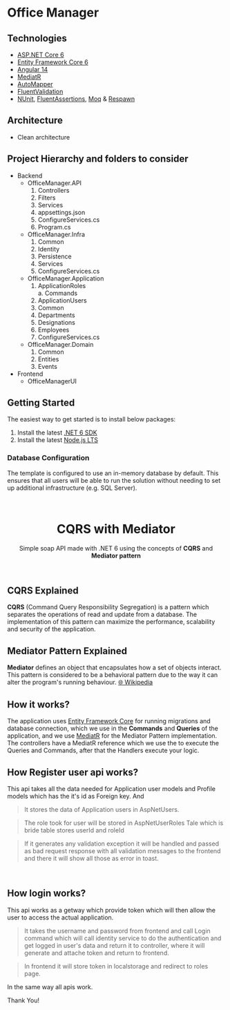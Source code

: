 # Office Manager


## Technologies

* [ASP.NET Core 6](https://docs.microsoft.com/en-us/aspnet/core/introduction-to-aspnet-core?view=aspnetcore-6.0)
* [Entity Framework Core 6](https://docs.microsoft.com/en-us/ef/core/)
* [Angular 14](https://angular.io/)
* [MediatR](https://github.com/jbogard/MediatR)
* [AutoMapper](https://automapper.org/)
* [FluentValidation](https://fluentvalidation.net/)
* [NUnit](https://nunit.org/), [FluentAssertions](https://fluentassertions.com/), [Moq](https://github.com/moq) & [Respawn](https://github.com/jbogard/Respawn)



## Architecture
* Clean architecture

## Project Hierarchy and folders to consider
* Backend
    * OfficeManager.API
        1. Controllers
        2. Filters
        3. Services
        4. appsettings.json
        5. ConfigureServices.cs
        6. Program.cs
    * OfficeManager.Infra
        1. Common
        2. Identity
        3. Persistence
        4. Services
        5. ConfigureServices.cs
    * OfficeManager.Application
        1. ApplicationRoles<br>
            a. Commands
        2. ApplicationUsers
        3. Common
        4. Departments
        5. Designations
        6. Employees
        7. ConfigureServices.cs
    * OfficeManager.Domain<br>
        1. Common
        2. Entities
        3. Events
* Frontend
    * OfficeManagerUI

## Getting Started

The easiest way to get started is to install below packages:

1. Install the latest [.NET 6 SDK](https://dotnet.microsoft.com/download/dotnet/6.0)
2. Install the latest [Node.js LTS](https://nodejs.org/en/)


### Database Configuration

The template is configured to use an in-memory database by default. This ensures that all users will be able to run the solution without needing to set up additional infrastructure (e.g. SQL Server).

<br/>

<h1 align="center">CQRS with Mediator</h1>
<p align="center">Simple soap API made with .NET 6 using the concepts of <b>CQRS</b> and <b>Mediator pattern</b></p>

&nbsp;

## CQRS Explained
**CQRS** (Command Query Responsibility Segregation) is a pattern which separates the operations of read and update from a database. The implementation of this pattern can maximize the performance, scalability and security of the application.

## Mediator Pattern Explained
**Mediator** defines an object that encapsulates how a set of objects interact. This pattern is considered to be a behavioral pattern due to the way it can alter the program's running behaviour. [🌐 Wikipedia](https://en.wikipedia.org/wiki/Mediator_pattern)

## How it works?
The application uses [Entity Framework Core](https://docs.microsoft.com/pt-br/ef/core/) for running migrations and database connection, which we use in the **Commands** and **Queries** of the application, and we use [MediatR](https://github.com/jbogard/MediatR) for the Mediator Pattern implementation.
The controllers have a MediatR reference which we use the to execute the Queries and Commands, after that the Handlers execute your logic.

## How Register user api works?
This api takes all the data needed for Application user models and Profile models which has the it's id as Foreign key. And <br>
> It stores the data of Application users in AspNetUsers.<br>

> The role took for user will be stored in AspNetUserRoles Tale which is bride table stores userId and roleId

> If it generates any validation exception it will be handled and passed as bad request response with all validation messages to the frontend and there it will show all those as error in toast.

<br>

## How login works?
This api works as a getway which provide token which will then allow the user to access the actual application.

> It takes the username and password from frontend and call Login command which will call identity service to do the authentication and get logged in user's data and return it to controller, where it will generate and attache token and return to frontend.

> In frontend it will store token in localstorage and redirect to roles page.

In the same way all apis work.

Thank You!

